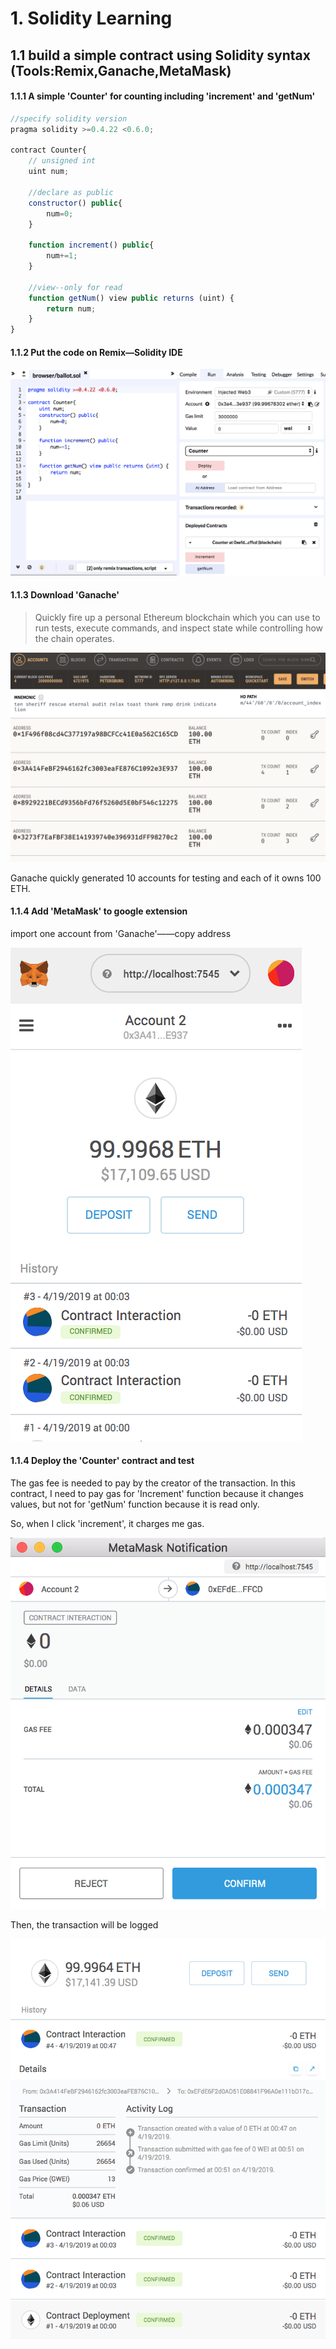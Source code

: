 # 1. Solidity Learning



## 1.1 build a simple contract using Solidity syntax (Tools:Remix,Ganache,MetaMask)



#### 1.1.1 A simple 'Counter' for counting including 'increment' and 'getNum'

```js
//specify solidity version
pragma solidity >=0.4.22 <0.6.0;

contract Counter{
    // unsigned int
    uint num;

    //declare as public
    constructor() public{
        num=0;
    }

    function increment() public{
        num+=1;
    }

    //view--only for read
    function getNum() view public returns (uint) {
        return num;
    }
}
```



#### 1.1.2 Put the code on Remix—Solidity IDE

![1](demo_images/1.png)



#### 1.1.3 Download 'Ganache'

> Quickly fire up a personal Ethereum blockchain which you can use to run tests, execute commands, and inspect state while controlling how the chain operates.

![2](demo_images/2.png)

Ganache quickly generated 10 accounts for testing and each of it owns 100 ETH.



#### 1.1.4 Add 'MetaMask' to google extension

import one account from 'Ganache'——copy address

![3](demo_images/3.png)



#### 1.1.4 Deploy the 'Counter' contract and test

The gas fee is needed to pay by the creator of the transaction. In this contract, I need to pay gas for 'Increment' function because it changes values, but not for 'getNum' function because it is read only.

So, when I click 'increment', it charges me gas.

![4](demo_images/4.png)



Then, the transaction will be logged

![5](demo_images/5.png)
